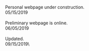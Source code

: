 Personal webpage under construction.\
05/15/2019\
\
Preliminary webpage is online.\
06/05/2019\
\
Updated.\
09/15/2019\
